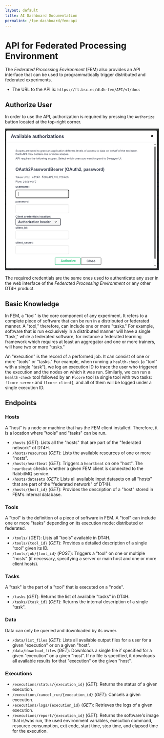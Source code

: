 ```yaml
---
layout: default
title: AI Dashboard Documentation
permalink: /fpe-dashboard/fem-api
---
```


# API for Federated Processing Environment

The *Federated Processing Environment* (FEM) also provides an API interface that can be used to programmatically trigger distributed and federated experiments.

* The URL to the API is: `https://fl.bsc.es/dt4h-fem/API/v1/docs`

## Authorize User

In order to use the API, authorization is required by pressing the `Authorize` button located at the top-right corner.

![AI Dashboard - Home (Screenshot)](../assets/images/ai-dashboard_API_1_authorization.png)

The required credentials are the same ones used to authenticate any user in the web interface of the *Federated Processing Environment* or any other DT4H product.

## Basic Knowledge

In FEM, a "tool" is the core component of any experiment. It refers to a complete piece of software that can be run in a distributed or federated manner. A "tool," therefore, can include one or more "tasks." For example, software that is run exclusively in a distributed manner will have a single "task," while a federated software, for instance a federated learning framework which requires at least an aggregator and one or more trainers, will have two or more "tasks."

An "execution" is the record of a performed job. It can consist of one or more "tools" or "tasks." For example, when running a `health-check` (a "tool" with a single "task"), we log an execution ID to trace the user who triggered the execution and the nodes on which it was run. Similarly, we can run a `health-check` tool followed by an `Flcore` tool (a single tool with two tasks: `flcore-server` and `flcore-client`), and all of them will be logged under a single execution ID.

## Endpoints

### Hosts
A "host" is a node or machine that has the FEM client installed. Therefore, it is a location where "tools" and "tasks" can be run.

* `/hosts` (_GET_): Lists all the "hosts" that are part of the "federated network" of DT4H.
* `/hosts/resources` (_GET_): Lists the available resources of one or more "hosts".
* `/hosts/heartbeat` (_GET_): Triggers a `heartbeat` on one "host". The `heartbeat` checks whether a given FEM client is connected to the RabbitMQ service.
* `/hosts/datasets` (_GET_): Lists all available input datasets on all "hosts" that are part of the "federated network" of DT4H.
* `/hosts/{host_id}` (_GET_): Provides the description of a "host" stored in FEM’s internal database.

### Tools
A "tool" is the definition of a piece of software in FEM. A "tool" can include one or more "tasks" depending on its execution mode: distributed or federated.

* `/tools/` (_GET_): Lists all "tools" available in DT4H.
* `/tools/{tool_id}` (_GET_): Provides a detailed description of a single "tool" given its ID.
* `/tools/job/{tool_id}` (_POST_): Triggers a "tool" on one or multiple "hosts" (if necessary, specifying a server or main host and one or more client hosts).

### Tasks
A "task" is the part of a "tool" that is executed on a "node".

* `/tasks` (_GET_): Returns the list of available "tasks" in DT4H.
* `/tasks/{task_id}` (_GET_): Returns the internal description of a single "task".

### Data
Data can only be queried and downloaded by its owner.

* `/data/list_files` (_GET_): Lists all available output files for a user for a given "execution" or on a given "host".
* `/data/download_files` (_GET_): Downloads a single file if specified for a given "execution" on a given "host". If no file is specified, it downloads all available results for that "execution" on the given "host".

### Executions

* `/executions/status/{execution_id}` (_GET_): Returns the status of a given execution.
* `/executions/cancel_run/{execution_id}` (_GET_): Cancels a given execution.
* `/executions/logs/{execution_id}` (_GET_): Retrieves the logs of a given execution.
* `/executions/report/{execution_id}` (_GET_): Returns the software's image that is/was run, the used environment variables, execution command, resource consumption, exit code, start time, stop time, and elapsed time for the execution.

